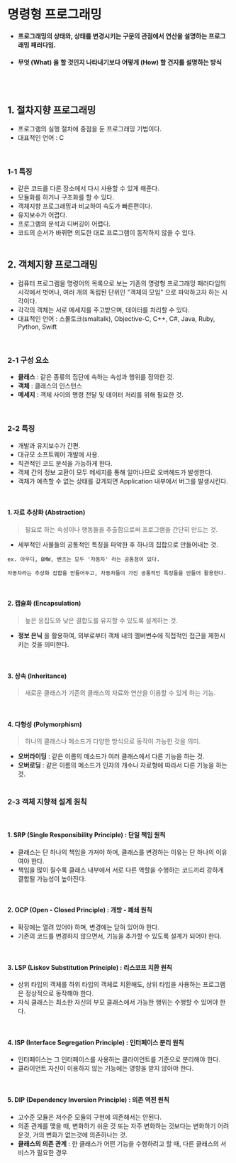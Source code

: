 # 명령형 프로그래밍

- #### 프로그래밍의 상태와, 상태를 변경시키는 구문의 관점에서 연산을 설명하는 프로그래밍 패러다임.<br>
- #### 무엇 (What) 을 할 것인지 나타내기보다 어떻게 (How) 할 건지를 설명하는 방식
<br><br>

## 1. 절차지향 프로그래밍
- 프로그램의 실행 절차에 중점을 둔 프로그래밍 기법이다.
- 대표적인 언어 : C
<br>

### 1-1 특징
- 같은 코드를 다른 장소에서 다시 사용할 수 있게 해준다.
- 모듈화를 하거나 구조화를 할 수 있다.
- 객체지향 프로그래밍과 비교하여 속도가 빠른편이다.
- 유지보수가 어렵다.
- 프로그램의 분석과 디버깅이 어렵다.
- 코드의 순서가 바뀌면 의도한 대로 프로그램이 동작하지 않을 수 있다.
<br><br>

## 2. 객체지향 프로그래밍
- 컴퓨터 프로그램을 명령어의 목록으로 보는 기존의 명령형 프로그래밍 패러다임의 시각에서 벗어나, 여러 개의 독립된 단위인 "객체의 모임" 으로 파악하고자 하는 시각이다.
- 각각의 객체는 서로 메세지를 주고받으며, 데이터를 처리할 수 있다.
- 대표적인 언어 : 스몰토크(smaltalk), Objective-C, C++, C#, Java, Ruby, Python, Swift
<br>

### 2-1 구성 요소
- **클래스** : 같은 종류의 집단에 속하는 속성과 행위를 정의한 것.
- **객체** : 클래스의 인스턴스
- **메세지** : 객체 사이의 명령 전달 및 데이터 처리를 위해 필요한 것.
<br>

### 2-2 특징
- 개발과 유지보수가 간편.
- 대규모 소프트웨어 개발에 사용.
- 직관적인 코드 분석을 가능하게 한다.
- 객체 간의 정보 교환이 모두 메세지를 통해 일어나므로 오버헤드가 발생한다.
- 객체가 예측할 수 없는 상태를 갖게되면 Application 내부에서 버그를 발생시킨다.
<br>

#### 1. 자료 추상화 (Abstraction)
> 필요로 하는 속성이나 행동들을 추출함으로써 프로그램을 간단히 만드는 것.
- 세부적인 사물들의 공통적인 특징을 파악한 후 하나의 집합으로 만들어내는 것.
```
ex. 아우디, BMW, 벤츠는 모두 '자동차' 라는 공통점이 있다.

자동차라는 추상화 집합을 만들어두고, 자동차들이 가진 공통적인 특징들을 만들어 활용한다.
```
<br>

#### 2. 캡슐화 (Encapsulation)
> 높은 응집도와 낮은 결합도를 유지할 수 있도록 설계하는 것.
- **정보 은닉** 을 활용하여, 외부로부터 객체 내의 멤버변수에 직접적인 접근을 제한시키는 것을 의미한다.
<br>

#### 3. 상속 (Inheritance)
> 새로운 클래스가 기존의 클래스의 자료와 연산을 이용할 수 있게 하는 기능.

<br>

#### 4. 다형성 (Polymorphism)
> 하나의 클래스나 메소드가 다양한 방식으로 동작이 가능한 것을 의미.
- **오버라이딩** : 같은 이름의 메소드가 여러 클래스에서 다른 기능을 하는 것.
- **오버로딩** : 같은 이름의 메소드가 인자의 개수나 자료형에 따라서 다른 기능을 하는 것.
<br><br>



### 2-3 객체 지향적 설계 원칙
<br>

#### 1. SRP (Single Responsibility Principle) : 단일 책임 원칙
- 클래스는 단 하나의 책임을 가져야 하며, 클래스를 변경하는 이유는 단 하나의 이유여야 한다.
- 책임을 많이 질수록 클래스 내부에서 서로 다른 역할을 수행하는 코드끼리 강하게 결합될 가능성이 높아진다.
<br>

#### 2. OCP (Open - Closed Principle) : 개방 - 폐쇄 원칙
- 확장에는 열려 있어야 하며, 변경에는 닫혀 있어야 한다.
- 기존의 코드를 변경하지 않으면서, 기능을 추가할 수 있도록 설계가 되어야 한다.
<br>

#### 3. LSP (Liskov Substitution Principle) : 리스코프 치환 원칙
- 상위 타입의 객체를 하위 타입의 객체로 치환해도, 상위 타입을 사용하는 프로그램은 정상적으로 동작해야 한다.
- 자식 클래스는 최소한 자신의 부모 클래스에서 가능한 행위는 수행할 수 있어야 한다.
<br>

#### 4. ISP (Interface Segregation Principle) : 인터페이스 분리 원칙
- 인터페이스는 그 인터페이스를 사용하는 클라이언트를 기준으로 분리해야 한다.
- 클라이언트 자신이 이용하지 않는 기능에는 영향을 받지 않아야 한다.
<br>

#### 5. DIP (Dependency Inversion Principle) : 의존 역전 원칙
- 고수준 모듈은 저수준 모듈의 구현에 의존해서는 안된다.
- 의존 관계를 맺을 때, 변화하기 쉬운 것 또는 자주 변화하는 것보다는 변화하기 어려운것, 거의 변화가 없는것에 의존하나는 것.
- **클래스의 의존 관계** : 한 클래스가 어떤 기능을 수행하려고 할 때, 다른 클래스의 서비스가 필요한 경우